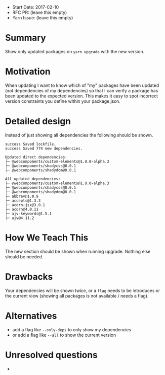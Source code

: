 - Start Date: 2017-02-10
- RFC PR: (leave this empty)
- Yarn Issue: (leave this empty)

# Summary

Show only updated packages on `yarn upgrade` with the new version.

# Motivation

When updating I want to know which of "my" packages have been updated (not dependencies of my dependencies) so that I can verify a package has been updated to the expected version. This makes it easy to spot incorrect version constraints you define within your package.json.

# Detailed design

Instead of just showing all dependencies the following should be shown.

```
success Saved lockfile.    
success Saved 774 new dependencies.    

Updated direct dependencies:    
├─ @webcomponents/custom-elements@1.0.0-alpha.3    
├─ @webcomponents/shadycss@0.0.1    
├─ @webcomponents/shadydom@0.0.1    

All updated dependencies:    
├─ @webcomponents/custom-elements@1.0.0-alpha.3    
├─ @webcomponents/shadycss@0.0.1    
├─ @webcomponents/shadydom@0.0.1    
├─ abbrev@1.0.9    
├─ accepts@1.3.3    
├─ acorn-jsx@3.0.1    
├─ acorn@4.0.11    
├─ ajv-keywords@1.5.1    
├─ ajv@4.11.2    
```

# How We Teach This

The new section should be shown when running upgrade. Nothing else should be needed.

# Drawbacks

Your dependencies will be shown twice, or a `flag` needs to be introduces or the current view (showing all packages is not available / needs a flag).

# Alternatives

- add a flag like `--only-deps` to only show my dependencies
- or add a flag like `--all` to show the current version

# Unresolved questions

-
